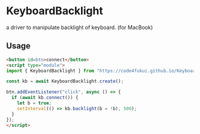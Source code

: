 # KeyboardBacklight

a driver to manipulate backlight of keyboard. (for MacBook)

## Usage

```html
<button id=btn>connect</button>
<script type="module">
import { KeyboardBacklight } from "https://code4fukui.github.io/KeyboardBacklight/KeyboardBacklight.js";

const kb = await KeyboardBacklight.create();

btn.addEventListener("click", async () => {
  if (await kb.connect()) {
    let b = true;
    setInterval(() => kb.backlight(b = !b), 500);
  }
});
</script>
```
